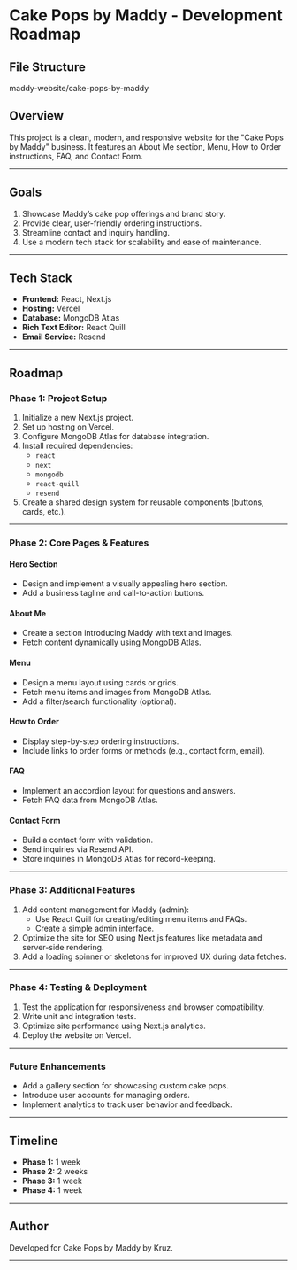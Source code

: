 # Cake Pops by Maddy - Development Roadmap

## File Structure
maddy-website/cake-pops-by-maddy

## Overview
This project is a clean, modern, and responsive website for the "Cake Pops by Maddy" business. It features an About Me section, Menu, How to Order instructions, FAQ, and Contact Form.

---

## Goals
1. Showcase Maddy’s cake pop offerings and brand story.
2. Provide clear, user-friendly ordering instructions.
3. Streamline contact and inquiry handling.
4. Use a modern tech stack for scalability and ease of maintenance.

---

## Tech Stack
- **Frontend:** React, Next.js
- **Hosting:** Vercel
- **Database:** MongoDB Atlas
- **Rich Text Editor:** React Quill
- **Email Service:** Resend

---

## Roadmap

### Phase 1: Project Setup
1. Initialize a new Next.js project.
2. Set up hosting on Vercel.
3. Configure MongoDB Atlas for database integration.
4. Install required dependencies:
   - `react`
   - `next`
   - `mongodb`
   - `react-quill`
   - `resend`
5. Create a shared design system for reusable components (buttons, cards, etc.).

---

### Phase 2: Core Pages & Features
#### **Hero Section**
- Design and implement a visually appealing hero section.
- Add a business tagline and call-to-action buttons.

#### **About Me**
- Create a section introducing Maddy with text and images.
- Fetch content dynamically using MongoDB Atlas.

#### **Menu**
- Design a menu layout using cards or grids.
- Fetch menu items and images from MongoDB Atlas.
- Add a filter/search functionality (optional).

#### **How to Order**
- Display step-by-step ordering instructions.
- Include links to order forms or methods (e.g., contact form, email).

#### **FAQ**
- Implement an accordion layout for questions and answers.
- Fetch FAQ data from MongoDB Atlas.

#### **Contact Form**
- Build a contact form with validation.
- Send inquiries via Resend API.
- Store inquiries in MongoDB Atlas for record-keeping.

---

### Phase 3: Additional Features
1. Add content management for Maddy (admin):
   - Use React Quill for creating/editing menu items and FAQs.
   - Create a simple admin interface.
2. Optimize the site for SEO using Next.js features like metadata and server-side rendering.
3. Add a loading spinner or skeletons for improved UX during data fetches.

---

### Phase 4: Testing & Deployment
1. Test the application for responsiveness and browser compatibility.
2. Write unit and integration tests.
3. Optimize site performance using Next.js analytics.
4. Deploy the website on Vercel.

---

### Future Enhancements
- Add a gallery section for showcasing custom cake pops.
- Introduce user accounts for managing orders.
- Implement analytics to track user behavior and feedback.

---

## Timeline
- **Phase 1:** 1 week
- **Phase 2:** 2 weeks
- **Phase 3:** 1 week
- **Phase 4:** 1 week

---

## Author
Developed for Cake Pops by Maddy by Kruz.

---
